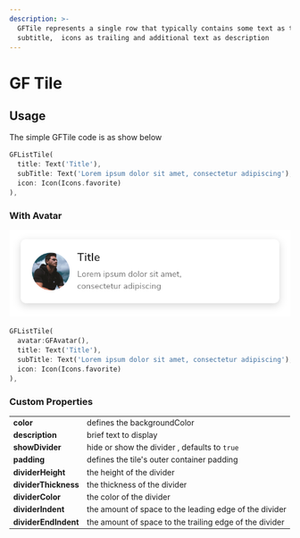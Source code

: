 ```yaml
---
description: >-
  GFTile represents a single row that typically contains some text as title,
  subtitle,  icons as trailing and additional text as description
---
```


# GF Tile

## Usage

The simple GFTile code is as show below

```dart
GFListTile(
  title: Text('Title'),
  subTitle: Text('Lorem ipsum dolor sit amet, consectetur adipiscing'),
  icon: Icon(Icons.favorite)
),
```

### With Avatar

![](.gitbook/assets/tile-with-avatar-2x.png)

```dart
GFListTile(
  avatar:GFAvatar(),
  title: Text('Title'),
  subTitle: Text('Lorem ipsum dolor sit amet, consectetur adipiscing'),
  icon: Icon(Icons.favorite)
),
```

### Custom Properties

|  |  |
| :--- | :--- |
| **color** | defines the backgroundColor  |
| **description** | brief text to display  |
| **showDivider** | hide or show the divider , defaults to `true` |
| **padding** | defines the tile's outer container padding |
| **dividerHeight** | the height of the divider |
| **dividerThickness** | the thickness of the divider |
| **dividerColor** | the color of the divider |
| **dividerIndent** | the amount of space to the leading edge of the divider |
| **dividerEndIndent** | the amount of space to the trailing edge of the divider |

